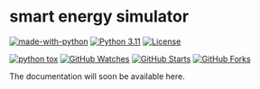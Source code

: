 # smart energy simulator

[![made-with-python](https://img.shields.io/badge/Made%20with-Python-blue.svg)](https://www.python.org/)
[![Python 3.11](https://img.shields.io/badge/python-3.11-blue.svg)](https://www.python.org/downloads)
[![License](https://img.shields.io/badge/License-BSD_3--Clause-blue.svg)](https://github.com/smart-energy-di/pg-se-sim/blob/36a3d5c1ccc3d8ae497d308d73c2b0176cb83967/LICENSE)

[![python tox](https://github.com/smart-energy-di/pg-se-sim/actions/workflows/tox.yaml/badge.svg)](https://github.com/smart-energy-di/pg-se-sim/actions/workflows/tox.yaml)
[![GitHub Watches](https://img.shields.io/github/watchers/smart-energy-di/pg-se-sim.svg?style=plastic&label=Watch&maxAge=2592000)](https://github.com/smart-energy-di/pg-se-sim/watchers)
[![GitHub Starts](https://img.shields.io/github/stars/smart-energy-di/pg-se-sim.svg?style=plastic&label=Star&maxAge=2592000)](https://github.com/smart-energy-di/pg-se-sim/stargazers)
[![GitHub Forks](https://img.shields.io/github/forks/smart-energy-di/pg-se-sim.svg?style=plastic&label=Fork&maxAge=2592000)](https://github.com/smart-energy-di/pg-se-sim/network)



The documentation will soon be available here.
